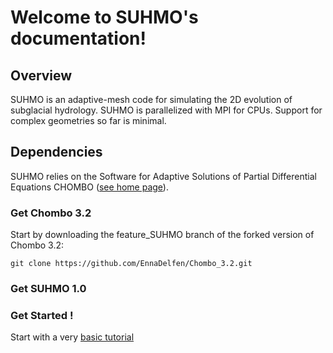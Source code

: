 # Welcome to SUHMO's documentation!


## Overview
SUHMO is an adaptive-mesh code for simulating the 2D evolution of subglacial hydrology. SUHMO is parallelized with MPI for CPUs. Support for complex geometries so far is minimal.


## Dependencies
SUHMO relies on the Software for Adaptive Solutions of Partial Differential Equations CHOMBO ([see home page](https://commons.lbl.gov/display/chombo/Chombo+-+Software+for+Adaptive+Solutions+of+Partial+Differential+Equations)).

### Get Chombo 3.2
Start by downloading the feature\_SUHMO branch of the forked version of Chombo 3.2:

```
git clone https://github.com/EnnaDelfen/Chombo_3.2.git
```

### Get SUHMO 1.0


### Get Started !

Start with a very [basic tutorial](https://ennadelfen.github.io/SUHMO/GettingStarted)
